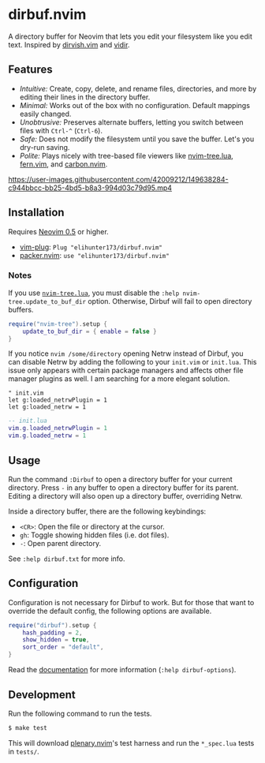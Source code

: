 # dirbuf.nvim

A directory buffer for Neovim that lets you edit your filesystem like you edit
text. Inspired by [dirvish.vim] and [vidir].

## Features

* *Intuitive:* Create, copy, delete, and rename files, directories, and more by
  editing their lines in the directory buffer.
* *Minimal:* Works out of the box with no configuration. Default mappings
  easily changed.
* *Unobtrusive:* Preserves alternate buffers, letting you switch between
  files with `Ctrl-^` (`Ctrl-6`).
* *Safe:* Does not modify the filesystem until you save the buffer. Let's you
  dry-run saving.
* *Polite:* Plays nicely with tree-based file viewers like [nvim-tree.lua],
  [fern.vim], and [carbon.nvim].

https://user-images.githubusercontent.com/42009212/149638284-c944bbcc-bb25-4bd5-b8a3-994d03c79d95.mp4

## Installation

Requires [Neovim 0.5](https://github.com/neovim/neovim/releases/tag/v0.5.0) or
higher.

* [vim-plug]: `Plug "elihunter173/dirbuf.nvim"`
* [packer.nvim]: `use "elihunter173/dirbuf.nvim"`

### Notes

If you use [`nvim-tree.lua`](https://github.com/kyazdani42/nvim-tree.lua), you
must disable the `:help nvim-tree.update_to_buf_dir` option. Otherwise, Dirbuf
will fail to open directory buffers.

```lua
require("nvim-tree").setup {
    update_to_buf_dir = { enable = false }
}
```

If you notice `nvim /some/directory` opening Netrw instead of Dirbuf, you can
disable Netrw by adding the following to your `init.vim` or `init.lua`. This
issue only appears with certain package managers and affects other file manager
plugins as well. I am searching for a more elegant solution.

```vim
" init.vim
let g:loaded_netrwPlugin = 1
let g:loaded_netrw = 1
```

```lua
-- init.lua
vim.g.loaded_netrwPlugin = 1
vim.g.loaded_netrw = 1
```

## Usage

Run the command `:Dirbuf` to open a directory buffer for your current
directory. Press `-` in any buffer to open a directory buffer for its parent.
Editing a directory will also open up a directory buffer, overriding Netrw.

Inside a directory buffer, there are the following keybindings:
* `<CR>`: Open the file or directory at the cursor.
* `gh`: Toggle showing hidden files (i.e. dot files).
* `-`: Open parent directory.

See `:help dirbuf.txt` for more info.

## Configuration

Configuration is not necessary for Dirbuf to work. But for those that want to
override the default config, the following options are available.

```lua
require("dirbuf").setup {
    hash_padding = 2,
    show_hidden = true,
    sort_order = "default",
}
```

Read the [documentation](/doc/dirbuf.txt) for more information (`:help
dirbuf-options`).

## Development

Run the following command to run the tests.

```sh
$ make test
```

This will download [plenary.nvim]'s test harness and run the `*_spec.lua` tests
in `tests/`.

[carbon.nvim]: https://github.com/SidOfc/carbon.nvim
[dirvish.vim]: https://github.com/justinmk/vim-dirvish
[fern.vim]: https://github.com/lambdalisue/fern.vim
[nvim-tree.lua]: https://github.com/kyazdani42/nvim-tree.lua
[packer.nvim]: https://github.com/wbthomason/packer.nvim
[plenary.nvim]: https://github.com/nvim-lua/plenary.nvim
[vidir]: https://github.com/trapd00r/vidir
[vim-plug]: https://github.com/junegunn/vim-plug
